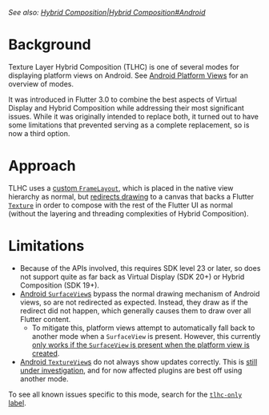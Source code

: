 _See also: [Hybrid Composition|Hybrid Composition#Android](https://github.com/flutter/flutter/wiki/Hybrid-Composition)_

# Background

Texture Layer Hybrid Composition (TLHC) is one of several modes for displaying platform views on Android. See [Android Platform Views](Android-Platform-Views.md) for an overview of modes.

It was introduced in Flutter 3.0 to combine the best aspects of Virtual Display and Hybrid Composition while addressing their most significant issues. While it was originally intended to replace both, it turned out to have some limitations that prevented serving as a complete replacement, so is now a third option.

# Approach

TLHC uses a [custom `FrameLayout`](https://github.com/flutter/engine/blob/7025645c52bfaeb1cc67be5ca842b65772c89c8e/shell/platform/android/io/flutter/plugin/platform/PlatformViewWrapper.java#L35-L46), which is placed in the native view hierarchy as normal, but [redirects drawing](https://github.com/flutter/engine/blob/7025645c52bfaeb1cc67be5ca842b65772c89c8e/shell/platform/android/io/flutter/plugin/platform/PlatformViewWrapper.java#L299-L309) to a canvas that backs a Flutter [`Texture`](https://api.flutter.dev/flutter/widgets/Texture-class.html) in order to compose with the rest of the Flutter UI as normal (without the layering and threading complexities of Hybrid Composition).

# Limitations

- Because of the APIs involved, this requires SDK level 23 or later, so does not support quite as far back as Virtual Display (SDK 20+) or Hybrid Composition (SDK 19+).
- [Android `SurfaceView`s](https://developer.android.com/reference/android/view/SurfaceView) bypass the normal drawing mechanism of Android views, so are not redirected as expected. Instead, they draw as if the redirect did not happen, which generally causes them to draw over all Flutter content.
    - To mitigate this, platform views attempt to automatically fall back to another mode when a `SurfaceView` is present. However, this currently [only works if the `SurfaceView` is present when the platform view is created](https://github.com/flutter/flutter/issues/109690).
- [Android `TextureView`s](https://developer.android.com/reference/android/view/TextureView) do not always show updates correctly. This is [still under investigation](https://github.com/flutter/flutter/issues/103686), and for now affected plugins are best off using another mode.

To see all known issues specific to this mode, search for the [`tlhc-only` label](https://github.com/flutter/flutter/labels/tlhc-only).